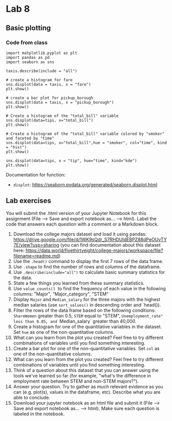 # Lab 8

## Basic plotting

### Code from class

```
import matplotlib.pyplot as plt
import pandas as pd
import seaborn as sns

taxis.describe(include = "all")

# create a histogram for fare
sns.displot(data = taxis, x = "fare")
plt.show()

# create a bar plot for pickup_borough
sns.displot(data = taxis, x = "pickup_borough")
plt.show()

# Create a histogram of the "total_bill" variable
sns.displot(data=tips, x="total_bill")
plt.show()

# Create a histogram of the "total_bill" variable colored by "smoker" and faceted by "time"
sns.displot(data=tips, x="total_bill",hue = "smoker", col="time", kind = "hist")
plt.show()

sns.displot(data=tips, x = "tip", hue="time", kind="kde")
plt.show()
```

Documentation for function:
* `displot`: https://seaborn.pydata.org/generated/seaborn.displot.html

## Lab exercises

You will submit the .html version of your Jupyter Notebook for this assignment (File --> Save and export notebook as... --> html). Label the code that answers each question with a comment or a Markdown block. 

1. Download the college majors dataset and load it using pandas: https://drive.google.com/file/d/1WK9sQdr_S7RHDUIdEBPZ88dPeOUvTY7E/view?usp=sharing (you can find documentation about this dataset here: https://data.world/fivethirtyeight/college-majors/workspace/file?filename=readme.md)
1. Use the `.head()` command to display the first 7 rows of the data frame.
1. Use `.shape` to find the number of rows and columns of the dataframe.
1. Use `.describe(include="all")` to calculate basic summary statistics for the data.
1. State a few things you learned from these summary statistics.  
1. Use `value_counts()`  to find the frequency of each value in the following columns: "Major", "Major_category", "STEM"
1. Display `Major` and `Median_salary` for the three majors with the highest median salaries (use `sort_values()` in descending order and `head()).
1. Filter the rows of the data frame based on the following conditions: `ShareWomen` greater than 0.5, `STEM` equal to "STEM", `Unemployment_rate" less than 0.05, and `Median_salary` greater than 40,000.
1. Create a histogram for one of the quantitative variables in the dataset. Set `hue` as one of the non-quantitative columns.
1. What can you learn from the plot you created? Feel free to try different combinations of variables until you find something interesting. 
1. Create a bar plot for one of the non-quantitative variables. Set `col` as one of the non-quantitative columns.
1. What can you learn from the plot you created? Feel free to try different combinations of variables until you find something interesting.
1. Think of a question about this dataset that you can answer using the tools we've learned so far (for example, "what's the difference in employment rate between STEM and non-STEM majors?").
1. Answer your question. Try to gather as much relevant evidence as you can (e.g. plot(s), values in the dataframe, etc). Describe what you are able to conclude.    
1. Download your jupyter notebook as an html file and submit it (File --> Save and export notebook as... --> html). Make sure each question is labeled in the notebook.
